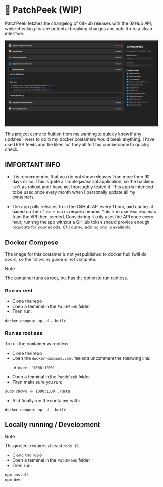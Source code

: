 # 👀 PatchPeek (WIP)

PatchPeek fetches the changelog of GitHub releases with the GitHub API, while checking for any potential breaking changes and puts it into a clean interface.

![](screenshot.png)

This project came to fruition from me wanting to quickly know if any updates I were to do to my docker containers would break anything. I have used RSS feeds and the likes but they all felt too cumbersome to quickly check.

## IMPORTANT INFO

- It is recommended that you do not show releases from more then 90 days or so. This is quite a simple javascript application, so the backend isn't as robust and I have not thoroughly tested it. This app is intended to be used once every month when I personally update all my containers.

- The app pulls releases from the GitHub API every 1 hour, and caches it based on the `If-None-Match` request header. This is to use less requests from the API then needed. Considering it only uses the API once every hour, running the app without a GitHub token should provide enough requests for your needs. Of course, adding one is available.

## Docker Compose

The image for this container is not yet published to docker hub (will do soon), so the following guide is not complete.

> [!NOTE]
> The container runs as root, but has the option to run rootless.

### Run as root

- Clone the repo
- Open a terminal in the `PatchPeek` folder
- Then run:

```
docker compose up -d --build
```

### Run as rootless

To run the container as rootless:

- Clone the repo
- Open the `docker-compose.yaml` file and uncomment the following line:

```
    # user: "1000:1000"
```

- Open a terminal in the `PatchPeek` folder
- Then make sure you run:

```
sudo chown -R 1000:1000 ./data
```

- And finally run the container with:

```
docker compose up -d --build
```

## Locally running / Development

> [!NOTE]
> This project requires at least `Node 18`

- Clone the repo
- Open a terminal in the `PatchPeek` folder
- Then run:

```
npm install
npm dev
```
